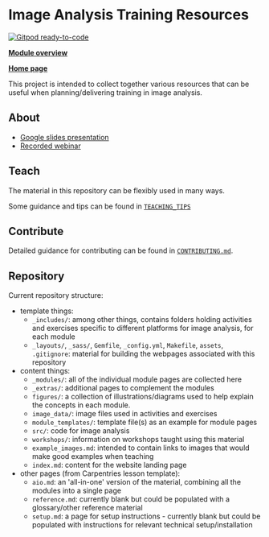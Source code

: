 # Image Analysis Training Resources

[![Gitpod ready-to-code](https://img.shields.io/badge/Gitpod-ready--to--code-blue?logo=gitpod)](https://gitpod.io/#https://github.com/neubias/training-resources)

**[Module overview](https://neubias.github.io/training-resources/all-modules)**

**[Home page](https://neubias.github.io/training-resources)**


This project is intended to collect together various resources
that can be useful when planning/delivering training in image analysis.

## About 

- [Google slides presentation](https://docs.google.com/presentation/d/1x5euj3p4hoAdOONQbzFA5xf3rnsNeTjC1rpadCbwbQk/edit?usp=sharing)
- [Recorded webinar](https://www.youtube.com/watch?v=xtm7DAiXtr0)

## Teach

The material in this repository can be flexibly used in many ways.

Some guidance and tips can be found in [`TEACHING_TIPS`](TEACHING_TIPS.md)

## Contribute

Detailed guidance for contributing can be found in [`CONTRIBUTING.md`](CONTRIBUTING.md).

## Repository

Current repository structure:

- template things:
  - `_includes/`: among other things, contains folders holding activities and exercises specific to different platforms for image analysis, for each module
  - `_layouts/`, `_sass/`, `Gemfile`, `_config.yml`, `Makefile`, `assets`, `.gitignore`: material for building the webpages associated with this repository
- content things:
  - `_modules/`: all of the individual module pages are collected here
  - `_extras/`: additional pages to complement the modules
  - `figures/`: a collection of illustrations/diagrams used to help explain the concepts in each module.
  - `image_data/`: image files used in activities and exercises
  - `module_templates/`: template file(s) as an example for module pages
  - `src/`: code for image analysis
  - `workshops/`: information on workshops taught using this material
  - `example_images.md`: intended to contain links to images that would make good examples when teaching
  - `index.md`: content for the website landing page
- other pages (from Carpentries lesson template):
  - `aio.md`: an 'all-in-one' version of the material, combining all the modules into a single page
  - `reference.md`: currently blank but could be populated with a glossary/other reference material
  - `setup.md`: a page for setup instructions - currently blank but could be populated with instructions for relevant technical setup/installation
